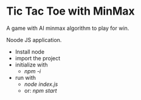 # Tic Tac Toe with MinMax

A game with AI minmax algorithm to play for win.

Noode JS application.

* Install node
* import the project
* initialize with 
  * *npm -i*
* run with 
  * *node index.js*
  * or:   *npm start*
